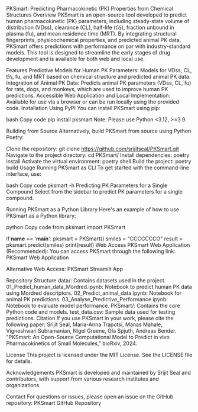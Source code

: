 PKSmart: Predicting Pharmacokinetic (PK) Properties from Chemical Structures
Overview
PKSmart is an open-source tool developed to predict human pharmacokinetic (PK) parameters, including steady-state volume of distribution (VDss), clearance (CL), half-life (t½), fraction unbound in plasma (fu), and mean residence time (MRT). By integrating structural fingerprints, physicochemical properties, and predicted animal PK data, PKSmart offers predictions with performance on par with industry-standard models. This tool is designed to streamline the early stages of drug development and is available for both web and local use.

Features
Predictive Models for Human PK Parameters: Models for VDss, CL, t½, fu, and MRT based on chemical structure and predicted animal PK data.
Integration of Animal PK Data: Predicts animal PK parameters (VDss, CL, fu) for rats, dogs, and monkeys, which are used to improve human PK predictions.
Accessible Web Application and Local Implementation: Available for use via a browser or can be run locally using the provided code.
Installation
Using PyPI
You can install PKSmart using pip:

bash
Copy code
pip install pksmart
Note: Please use Python <3.12, >=3.9.

Building from Source
Alternatively, build PKSmart from source using Python Poetry:

Clone the repository:
git clone https://github.com/srijitseal/PKSmart.git
Navigate to the project directory:
cd PKSmart/
Install dependencies:
poetry install
Activate the virtual environment:
poetry shell
Build the project:
poetry build
Usage
Running PKSmart as CLI
To get started with the command-line interface, use:

bash
Copy code
pksmart -h
Predicting PK Parameters for a Single Compound
Select from the sidebar to predict PK parameters for a single compound.

Running PKSmart as a Python Library
Here's an example of how to use PKSmart as a Python library:

python
Copy code
from pksmart import PKSmart

if __name__ == '__main__':
    pksmart = PKSmart()
    smiles = "CCCCCCCO"
    result = pksmart.predict(smiles)
    print(result)
Web Access
PKSmart Web Application (Recommended):
You can access PKSmart through the following link:
PKSmart Web Application

Alternative Web Access:
PKSmart Streamlit App

Repository Structure
data/: Contains datasets used in the project.
01_Predict_human_data_Mordred.ipynb: Notebook to predict human PK data using Mordred descriptors.
02_Predict_animal_data.ipynb: Notebook for animal PK predictions.
03_Analyse_Predictive_Performance.ipynb: Notebook to evaluate model performance.
PKSmart/: Contains the core Python code and models.
test_data.csv: Sample data used for testing predictions.
Citation
If you use PKSmart in your work, please cite the following paper:
Srijit Seal, Maria-Anna Trapotsi, Manas Mahale, Vigneshwari Subramanian, Nigel Greene, Ola Spjuth, Andreas Bender. "PKSmart: An Open-Source Computational Model to Predict in vivo Pharmacokinetics of Small Molecules," bioRxiv, 2024.

License
This project is licensed under the MIT License. See the LICENSE file for details.

Acknowledgements
PKSmart is developed and maintained by Srijit Seal and contributors, with support from various research institutes and organizations.

Contact
For questions or issues, please open an issue on the GitHub repository:
PKSmart GitHub Repository

